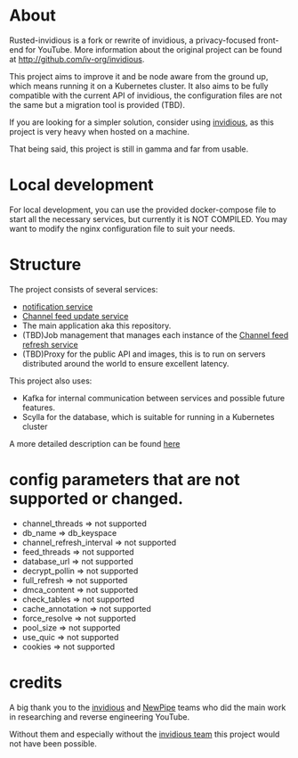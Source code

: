 # About
Rusted-invidious is a fork or rewrite of invidious, a privacy-focused front-end for YouTube.
More information about the original project can be found at http://github.com/iv-org/invidious.

This project aims to improve it and be node aware from the ground up, which means running it on a Kubernetes cluster. It also aims to be fully compatible with the current API of invidious, the configuration files are not the same but a migration tool is provided (TBD).

If you are looking for a simpler solution, consider using [invidious](http://github.com/iv-org/invidious), as this project is very heavy when hosted on a machine.

That being said, this project is still in gamma and far from usable.
# Local development
For local development, you can use the provided docker-compose file to start all the necessary services, but currently it is NOT COMPILED.
You may want to modify the nginx configuration file to suit your needs.
# Structure
The project consists of several services:
- [notification service](https://github.com/11Tuvork28/rusted-invidious-notifications/)
- [Channel feed update service](https://github.com/11Tuvork28/rusted-invidious-refresh-feed/)
- The main application aka this repository.
- (TBD)Job management that manages each instance of the [Channel feed refresh service](https://github.com/11Tuvork28/rusted-invidious-refresh-feed/)
- (TBD)Proxy for the public API and images, this is to run on servers distributed around the world to ensure excellent latency.

This project also uses:
- Kafka for internal communication between services and possible future features.
- Scylla for the database, which is suitable for running in a Kubernetes cluster

A more detailed description can be found [here](https://github.com/11Tuvork28/rusted-invidious/blob/main/notes.md)
# config parameters that are not supported or changed.
- channel_threads => not supported
- db_name => db_keyspace
- channel_refresh_interval => not supported
- feed_threads => not supported
- database_url => not supported
- decrypt_pollin => not supported
- full_refresh => not supported
- dmca_content => not supported
- check_tables => not supported
- cache_annotation => not supported
- force_resolve => not supported
- pool_size => not supported
- use_quic => not supported
- cookies => not supported

# credits
A big thank you to the [invidious](http://github.com/iv-org/invidious) and [NewPipe](https://github.com/TeamNewPipe/NewPipe) teams who did the main work in researching and reverse engineering YouTube.

Without them and especially without the [invidious team](http://github.com/iv-org/invidious) this project would not have been possible.
